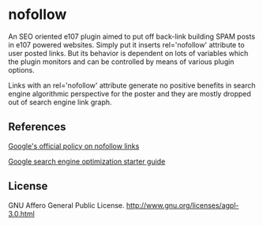 # nofollow
An SEO oriented e107 plugin aimed to put off back-link building SPAM posts in e107 powered websites. Simply put it inserts rel='nofollow' attribute to user posted links. But its behavior is dependent on lots of variables which the plugin monitors and can be controlled by means of various plugin options.

Links with an rel='nofollow' attribute generate no positive benefits in search engine algorithmic perspective for the poster and they are mostly dropped out of search engine link graph.

## References
[Google's official policy on nofollow links](https://support.google.com/webmasters/answer/96569?hl=en)

[Google search engine optimization starter guide](https://support.google.com/webmasters/answer/7451184?hl=en)

## License
GNU Affero General Public License. [<http://www.gnu.org/licenses/agpl-3.0.html>](http://www.gnu.org/licenses/agpl-3.0.html)
